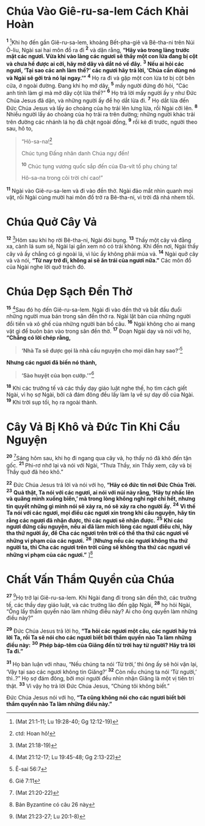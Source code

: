 # Chúa Vào Giê-ru-sa-lem Cách Khải Hoàn

<sup><b>1</b></sup> [^1@-e87c9d8d-be7c-492f-81fa-6a2dd1a67ee1]Khi họ đến gần Giê-ru-sa-lem, khoảng Bết-pha-giê và Bê-tha-ni trên Núi Ô-liu, Ngài sai hai môn đồ ra đi <sup><b>2</b></sup> và dặn rằng, **“Hãy vào trong làng trước mặt các ngươi. Vừa khi vào làng các ngươi sẽ thấy một con lừa đang bị cột và chưa hề được ai cỡi, hãy mở dây và dắt nó về đây.** <sup><b>3</b></sup> **Nếu ai hỏi các ngươi, ‘Tại sao các anh làm thế?’ các ngươi hãy trả lời, ‘Chúa cần dùng nó và Ngài sẽ gởi trả nó lại ngay.’”** <sup><b>4</b></sup> Họ ra đi và gặp một con lừa tơ bị cột bên cửa, ở ngoài đường. Ðang khi họ mở dây, <sup><b>5</b></sup> mấy người đứng đó hỏi, “Các anh tính làm gì mà mở dây cột lừa thế?” <sup><b>6</b></sup> Họ trả lời mấy người ấy y như Ðức Chúa Jesus đã dặn, và những người ấy để họ dắt lừa đi. <sup><b>7</b></sup> Họ dắt lừa đến Ðức Chúa Jesus và lấy áo choàng của họ trải lên lưng lừa, rồi Ngài cỡi lên. <sup><b>8</b></sup> Nhiều người lấy áo choàng của họ trải ra trên đường; những người khác trải trên đường các nhánh lá họ đã chặt ngoài đồng, <sup><b>9</b></sup> rồi kẻ đi trước, người theo sau, hô to,

> “Hô-sa-na![^1-e87c9d8d-be7c-492f-81fa-6a2dd1a67ee1]
>
> Chúc tụng Ðấng nhân danh Chúa ngự đến!
>
> <sup><b>10</b></sup> Chúc tụng vương quốc sắp đến của Ða-vít tổ phụ chúng ta!
>
> Hô-sa-na trong cõi trời chí cao!”

<sup><b>11</b></sup> Ngài vào Giê-ru-sa-lem và đi vào đền thờ. Ngài đảo mắt nhìn quanh mọi vật, rồi Ngài cùng mười hai môn đồ trở ra Bê-tha-ni, vì trời đã nhá nhem tối.

# Chúa Quở Cây Vả

<sup><b>12</b></sup> [^2@-e87c9d8d-be7c-492f-81fa-6a2dd1a67ee1]Hôm sau khi họ rời Bê-tha-ni, Ngài đói bụng. <sup><b>13</b></sup> Thấy một cây vả đằng xa, cành lá sum sê, Ngài lại gần xem nó có trái không. Khi đến nơi, Ngài thấy cây vả ấy chẳng có gì ngoài lá, vì lúc ấy không phải mùa vả. <sup><b>14</b></sup> Ngài quở cây vả và nói, **“Từ nay trở đi, không ai sẽ ăn trái của ngươi nữa.”** Các môn đồ của Ngài nghe lời quở trách đó.

# Chúa Dẹp Sạch Ðền Thờ

<sup><b>15</b></sup> [^3@-e87c9d8d-be7c-492f-81fa-6a2dd1a67ee1]Sau đó họ đến Giê-ru-sa-lem. Ngài đi vào đền thờ và bắt đầu đuổi những người mua bán trong sân đền thờ ra. Ngài lật bàn của những người đổi tiền và xô ghế của những người bán bồ câu. <sup><b>16</b></sup> Ngài không cho ai mang vật gì để buôn bán vào trong sân đền thờ. <sup><b>17</b></sup> Ðoạn Ngài dạy và nói với họ, **“Chẳng có lời chép rằng,**

> **‘Nhà Ta sẽ được gọi là nhà cầu nguyện cho mọi dân hay sao?’**[^4@-e87c9d8d-be7c-492f-81fa-6a2dd1a67ee1]

**Nhưng các ngươi đã biến nó thành,**

> **‘Sào huyệt của bọn cướp.’”**[^5@-e87c9d8d-be7c-492f-81fa-6a2dd1a67ee1]

<sup><b>18</b></sup> Khi các trưởng tế và các thầy dạy giáo luật nghe thế, họ tìm cách giết Ngài, vì họ sợ Ngài, bởi cả đám đông đều lấy làm lạ về sự dạy dỗ của Ngài. <sup><b>19</b></sup> Khi trời sụp tối, họ ra ngoài thành.

# Cây Vả Bị Khô và Ðức Tin Khi Cầu Nguyện

<sup><b>20</b></sup> [^6@-e87c9d8d-be7c-492f-81fa-6a2dd1a67ee1]Sáng hôm sau, khi họ đi ngang qua cây vả, họ thấy nó đã khô đến tận gốc. <sup><b>21</b></sup> Phi-rơ nhớ lại và nói với Ngài, “Thưa Thầy, xin Thầy xem, cây vả bị Thầy quở đã héo khô.”

<sup><b>22</b></sup> Ðức Chúa Jesus trả lời và nói với họ, **“Hãy có đức tin nơi Ðức Chúa Trời.** <sup><b>23</b></sup> **Quả thật, Ta nói với các ngươi, ai nói với núi này rằng, ‘Hãy tự nhấc lên và quăng mình xuống biển,’ mà trong lòng không nghi ngờ chi hết, nhưng tin quyết những gì mình nói sẽ xảy ra, nó sẽ xảy ra cho người ấy.** <sup><b>24</b></sup> **Vì thế Ta nói với các ngươi, mọi điều các ngươi xin trong khi cầu nguyện, hãy tin rằng các ngươi đã nhận được, thì các ngươi sẽ nhận được.** <sup><b>25</b></sup> **Khi các ngươi đứng cầu nguyện, nếu ai đã làm mích lòng các ngươi điều chi, hãy tha thứ người ấy, để Cha các ngươi trên trời có thể tha thứ các ngươi về những vi phạm của các ngươi.** <sup><b>26</b></sup> \[**Nhưng nếu các ngươi không tha thứ người ta, thì Cha các ngươi trên trời cũng sẽ không tha thứ các ngươi về những vi phạm của các ngươi.”** ][^2-e87c9d8d-be7c-492f-81fa-6a2dd1a67ee1]

# Chất Vấn Thẩm Quyền của Chúa

<sup><b>27</b></sup> [^7@-e87c9d8d-be7c-492f-81fa-6a2dd1a67ee1]Họ trở lại Giê-ru-sa-lem. Khi Ngài đang đi trong sân đền thờ, các trưởng tế, các thầy dạy giáo luật, và các trưởng lão đến gặp Ngài, <sup><b>28</b></sup> họ hỏi Ngài, “Ông lấy thẩm quyền nào làm những điều này? Ai cho ông quyền làm những điều này?”

<sup><b>29</b></sup> Ðức Chúa Jesus trả lời họ, **“Ta hỏi các ngươi một câu, các ngươi hãy trả lời Ta, rồi Ta sẽ nói cho các ngươi biết bởi thẩm quyền nào Ta làm những điều này:** <sup><b>30</b></sup> **Phép báp-têm của Giăng đến từ trời hay từ người? Hãy trả lời Ta đi.”**

<sup><b>31</b></sup> Họ bàn luận với nhau, “Nếu chúng ta nói ‘Từ trời,’ thì ông ấy sẽ hỏi vặn lại, ‘Vậy tại sao các ngươi không tin Giăng?’ <sup><b>32</b></sup> Còn nếu chúng ta nói ‘Từ người,’ thì..?” Họ sợ đám đông, bởi mọi người đều nhìn nhận Giăng là một vị tiên tri thật. <sup><b>33</b></sup> Vì vậy họ trả lời Ðức Chúa Jesus, “Chúng tôi không biết.”

Ðức Chúa Jesus nói với họ, **“Ta cũng không nói cho các ngươi biết bởi thẩm quyền nào Ta làm những điều này.”**

[^1-e87c9d8d-be7c-492f-81fa-6a2dd1a67ee1]: ctd: Hoan hô!

[^2-e87c9d8d-be7c-492f-81fa-6a2dd1a67ee1]: Bản Byzantine có câu 26 này

[^1@-e87c9d8d-be7c-492f-81fa-6a2dd1a67ee1]: (Mat 21:1-11; Lu 19:28-40; Gg 12:12-19)

[^2@-e87c9d8d-be7c-492f-81fa-6a2dd1a67ee1]: (Mat 21:18-19)

[^3@-e87c9d8d-be7c-492f-81fa-6a2dd1a67ee1]: (Mat 21:12-17; Lu 19:45-48; Gg 2:13-22)

[^4@-e87c9d8d-be7c-492f-81fa-6a2dd1a67ee1]: Ê-sai 56:7

[^5@-e87c9d8d-be7c-492f-81fa-6a2dd1a67ee1]: Giê 7:11

[^6@-e87c9d8d-be7c-492f-81fa-6a2dd1a67ee1]: (Mat 21:20-22)

[^7@-e87c9d8d-be7c-492f-81fa-6a2dd1a67ee1]: (Mat 21:23-27; Lu 20:1-8)
